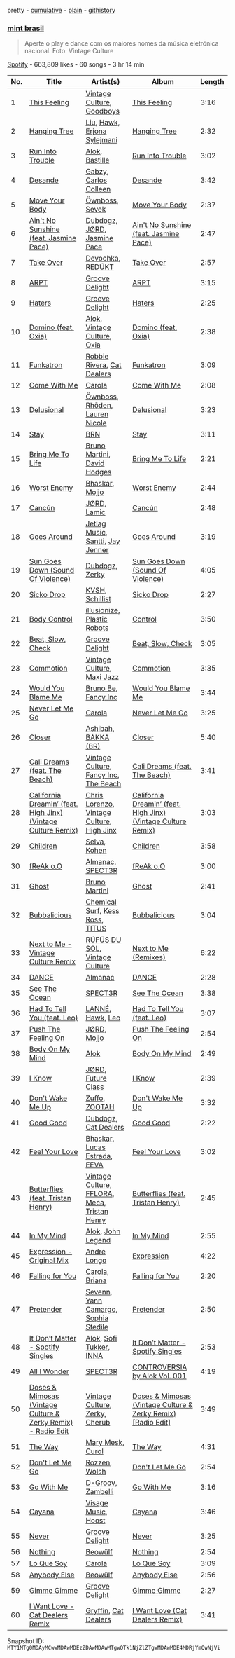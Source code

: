 pretty - [cumulative](/playlists/cumulative/37i9dQZF1DXd14ByHZraz1.md) - [plain](/playlists/plain/37i9dQZF1DXd14ByHZraz1) - [githistory](https://github.githistory.xyz/mackorone/spotify-playlist-archive/blob/main/playlists/plain/37i9dQZF1DXd14ByHZraz1)

### [mint brasil](https://open.spotify.com/playlist/37i9dQZF1DXd14ByHZraz1)

> Aperte o play e dance com os maiores nomes da música eletrônica nacional\. Foto: Vintage Culture

[Spotify](https://open.spotify.com/user/spotify) - 663,809 likes - 60 songs - 3 hr 14 min

| No. | Title | Artist(s) | Album | Length |
|---|---|---|---|---|
| 1 | [This Feeling](https://open.spotify.com/track/3hQpBuFdNnFM38NjTeg0XQ) | [Vintage Culture](https://open.spotify.com/artist/28uJnu5EsrGml2tBd7y8ts), [Goodboys](https://open.spotify.com/artist/2nm38smINjms1LtczR0Cei) | [This Feeling](https://open.spotify.com/album/5H39x8Yael0buJaEmmK7Xe) | 3:16 |
| 2 | [Hanging Tree](https://open.spotify.com/track/5cZvvqthQVJCRXccaTIi6K) | [Liu](https://open.spotify.com/artist/3DnNQH13SfSOjZDsVEa0ht), [Hawk](https://open.spotify.com/artist/6kGgCcP1pFsfBy9Zj7KZft), [Erjona Sylejmani](https://open.spotify.com/artist/4hPIBZfAdFw7xbOJodijWv) | [Hanging Tree](https://open.spotify.com/album/1xBRANluuhfC5N5RsPUI3I) | 2:32 |
| 3 | [Run Into Trouble](https://open.spotify.com/track/5C2mUkFTs51bizl4LAaqRy) | [Alok](https://open.spotify.com/artist/0NGAZxHanS9e0iNHpR8f2W), [Bastille](https://open.spotify.com/artist/7EQ0qTo7fWT7DPxmxtSYEc) | [Run Into Trouble](https://open.spotify.com/album/2Cfzwp8KLSsL7oul0sGirP) | 3:02 |
| 4 | [Desande](https://open.spotify.com/track/0Vch9aVnZkKXOYQfrvfFx3) | [Gabzy](https://open.spotify.com/artist/0CB9F6M0fhV0xiSzkNHnvB), [Carlos Colleen](https://open.spotify.com/artist/6lunp2L5KJDCGpSt8Gvpx8) | [Desande](https://open.spotify.com/album/4NhkoRKK62JrNS0eznTYkU) | 3:42 |
| 5 | [Move Your Body](https://open.spotify.com/track/6GomT970rCOkKAyyrwJeZi) | [Öwnboss](https://open.spotify.com/artist/37czgDRfGMvgRiUKHvnnhj), [Sevek](https://open.spotify.com/artist/0aOIluXr131XqrXFwFCFGT) | [Move Your Body](https://open.spotify.com/album/4l9wMVL4XAM5jPMXP5RAbL) | 2:37 |
| 6 | [Ain't No Sunshine \(feat\. Jasmine Pace\)](https://open.spotify.com/track/3jKE64Lzp4fn9ZD28Z1dBc) | [Dubdogz](https://open.spotify.com/artist/4cdyqaBREB68H77QKCrKP1), [JØRD](https://open.spotify.com/artist/2dhLVCzAEMbAu1SSkAoOGV), [Jasmine Pace](https://open.spotify.com/artist/2URbjDB65sEN3MPX3e5tCy) | [Ain't No Sunshine \(feat\. Jasmine Pace\)](https://open.spotify.com/album/6EoWcArWFprS0ORf4oixfd) | 2:47 |
| 7 | [Take Over](https://open.spotify.com/track/4Q3iraOig7nyrRoNz1mNKc) | [Devochka](https://open.spotify.com/artist/02xYwCW4WypA3nRQv6qEcX), [REDÜKT](https://open.spotify.com/artist/0Km0b0FjBqTqx2qkyrUHlH) | [Take Over](https://open.spotify.com/album/6Xd8V1pQiniYTlwldeYTr2) | 2:57 |
| 8 | [ARPT](https://open.spotify.com/track/3obLSyxtsr0R5hGISMPwFd) | [Groove Delight](https://open.spotify.com/artist/1DX1cbeKQkRJClf4TMmXIn) | [ARPT](https://open.spotify.com/album/1nEOMBQLIp1YgBR3i9eyJP) | 3:15 |
| 9 | [Haters](https://open.spotify.com/track/1g4a73fKAi2cZJiCXdVZl2) | [Groove Delight](https://open.spotify.com/artist/1DX1cbeKQkRJClf4TMmXIn) | [Haters](https://open.spotify.com/album/0zw51vWfDGCqI2LbRAACOP) | 2:25 |
| 10 | [Domino \(feat\. Oxia\)](https://open.spotify.com/track/1TepyN2GXukyc6wo3kTFMO) | [Alok](https://open.spotify.com/artist/0NGAZxHanS9e0iNHpR8f2W), [Vintage Culture](https://open.spotify.com/artist/28uJnu5EsrGml2tBd7y8ts), [Oxia](https://open.spotify.com/artist/2zgFYHwSEYOc1KnldGsBXK) | [Domino \(feat\. Oxia\)](https://open.spotify.com/album/0pth5KWHb0y7nvYqLp9Mzl) | 2:38 |
| 11 | [Funkatron](https://open.spotify.com/track/5JohYODxZkqfPFC3UWSrMj) | [Robbie Rivera](https://open.spotify.com/artist/4bYwbb6k4ujHD2NXRxSwRP), [Cat Dealers](https://open.spotify.com/artist/3q2dSq7VZnj8TmoJUyRm40) | [Funkatron](https://open.spotify.com/album/2LnfOgfUOo91vCHLTvgv5M) | 3:09 |
| 12 | [Come With Me](https://open.spotify.com/track/2Ho4XR2Hmtf3y9lNO5w04b) | [Carola](https://open.spotify.com/artist/1ms2l3rB6iHHxtPvR9kxgW) | [Come With Me](https://open.spotify.com/album/290BpL6mrDRNMUCEACrPeC) | 2:08 |
| 13 | [Delusional](https://open.spotify.com/track/1thWqWBc3uujDYspY1XxcL) | [Öwnboss](https://open.spotify.com/artist/37czgDRfGMvgRiUKHvnnhj), [Rhōden](https://open.spotify.com/artist/0tMqOIq4kYn7jXmzL1fRss), [Lauren Nicole](https://open.spotify.com/artist/372yikzGlwhP86LfFwZqrX) | [Delusional](https://open.spotify.com/album/2JpeFmcaX5PZKTpDQ3Yvjb) | 3:23 |
| 14 | [Stay](https://open.spotify.com/track/6syunUw85BZjNmMFAXQgL7) | [BRN](https://open.spotify.com/artist/3yujwOo5L5DZDOcGj8K9fj) | [Stay](https://open.spotify.com/album/0AZKItvBz3FYt5N4PykMmc) | 3:11 |
| 15 | [Bring Me To Life](https://open.spotify.com/track/7y10NhdvokswimTGeYyZ98) | [Bruno Martini](https://open.spotify.com/artist/5veVxxPm1vzgi6pO2iVA8L), [David Hodges](https://open.spotify.com/artist/7fRabwYwLBgvOudI9GY2Op) | [Bring Me To Life](https://open.spotify.com/album/2yiCoX8tk9OiarK38AmVvT) | 2:21 |
| 16 | [Worst Enemy](https://open.spotify.com/track/3N3H2fNepRQVf71lnWqJ8I) | [Bhaskar](https://open.spotify.com/artist/6kT18gnkVrCz8xJQcrib7L), [Mojjo](https://open.spotify.com/artist/6AVyGjQ7gNzSkGlBldHS1j) | [Worst Enemy](https://open.spotify.com/album/4rhbowsSXfV2wH3vRau1RQ) | 2:44 |
| 17 | [Cancún](https://open.spotify.com/track/2eLzS75uEe5NFXIWOhuoqy) | [JØRD](https://open.spotify.com/artist/2dhLVCzAEMbAu1SSkAoOGV), [Lamic](https://open.spotify.com/artist/0kZghiFuW2mfJKbObHkwmA) | [Cancún](https://open.spotify.com/album/0wpYHCnXB6DjAtHODHQdj0) | 2:48 |
| 18 | [Goes Around](https://open.spotify.com/track/31YfoN78IzQX9F5WZTMlNj) | [Jetlag Music](https://open.spotify.com/artist/29bg2tYJCCyiuZdbsc9mFh), [Santti](https://open.spotify.com/artist/7e6KqpXfInWHjdQufAnsyj), [Jay Jenner](https://open.spotify.com/artist/6HnPZ4VWKu1EFCG03AhG8A) | [Goes Around](https://open.spotify.com/album/4Wn0UHtg4aWEapZJeqF23u) | 3:19 |
| 19 | [Sun Goes Down \(Sound Of Violence\)](https://open.spotify.com/track/66j6JvXOiT608Ivh98URW8) | [Dubdogz](https://open.spotify.com/artist/4cdyqaBREB68H77QKCrKP1), [Zerky](https://open.spotify.com/artist/3DAlQBPv5zWasPxV5Tr8ok) | [Sun Goes Down \(Sound Of Violence\)](https://open.spotify.com/album/1NAp32E06cqBEDevOLJCYm) | 4:05 |
| 20 | [Sicko Drop](https://open.spotify.com/track/5OJbBrGPY4scEGwMysuyLb) | [KVSH](https://open.spotify.com/artist/2uGKgNuq7MnKksXiSO6HjB), [Schillist](https://open.spotify.com/artist/2qvWyc9Z0oHK156P65vH4d) | [Sicko Drop](https://open.spotify.com/album/19WhhSvX9yW51l5R2yrJmS) | 2:27 |
| 21 | [Body Control](https://open.spotify.com/track/1DOiUHIWeuSePVnulxXRdM) | [illusionize](https://open.spotify.com/artist/3RloA7E4XMItSP4FjMBv3L), [Plastic Robots](https://open.spotify.com/artist/7qd3q5BKu3lh5r0vVBWSzm) | [Control](https://open.spotify.com/album/4JEt6Wo4ADJAoGi0NND8hm) | 3:50 |
| 22 | [Beat, Slow, Check](https://open.spotify.com/track/2FvSLbaOuopFsY2ZUaJPX1) | [Groove Delight](https://open.spotify.com/artist/1DX1cbeKQkRJClf4TMmXIn) | [Beat, Slow, Check](https://open.spotify.com/album/3Gb5HF8D2stlV841uR3n0J) | 3:05 |
| 23 | [Commotion](https://open.spotify.com/track/2qf9Ad1hgLF5oM9SdMJdDU) | [Vintage Culture](https://open.spotify.com/artist/28uJnu5EsrGml2tBd7y8ts), [Maxi Jazz](https://open.spotify.com/artist/2GKn4JgqBrRxt1UK12D6Rq) | [Commotion](https://open.spotify.com/album/5ohHaX4VvILtG1nOLh76uj) | 3:35 |
| 24 | [Would You Blame Me](https://open.spotify.com/track/7hCIfAq7QL06nKnoeugoxl) | [Bruno Be](https://open.spotify.com/artist/37UXlMGND0Tr7Su43RxHQ0), [Fancy Inc](https://open.spotify.com/artist/4Eoddnw0pOewmCHQYofuwh) | [Would You Blame Me](https://open.spotify.com/album/7MsdbOGBxd8Lahj0oh6yvS) | 3:44 |
| 25 | [Never Let Me Go](https://open.spotify.com/track/3CEXfu2rSEzUSGB9zFUoZz) | [Carola](https://open.spotify.com/artist/1ms2l3rB6iHHxtPvR9kxgW) | [Never Let Me Go](https://open.spotify.com/album/75SuSwl4W3d0T8HpUFeM4p) | 3:25 |
| 26 | [Closer](https://open.spotify.com/track/3QyakvOZamJzAuMVgW13Wv) | [Ashibah](https://open.spotify.com/artist/5krSTcI0xPGmeloiQTPsYP), [BAKKA \(BR\)](https://open.spotify.com/artist/5VQhfKlaFyzx7Kz1VEF2u8) | [Closer](https://open.spotify.com/album/3oJ5lkxgCn5JpGfSLXvFMD) | 5:40 |
| 27 | [Cali Dreams \(feat\. The Beach\)](https://open.spotify.com/track/4S5uBAB6Jl4IsMzwBpt2Rf) | [Vintage Culture](https://open.spotify.com/artist/28uJnu5EsrGml2tBd7y8ts), [Fancy Inc](https://open.spotify.com/artist/4Eoddnw0pOewmCHQYofuwh), [The Beach](https://open.spotify.com/artist/6xqpdCiMM646Q6nAD5n3vO) | [Cali Dreams \(feat\. The Beach\)](https://open.spotify.com/album/3Naa1Xkn2NqzQ9ER1X6lTc) | 3:41 |
| 28 | [California Dreamin’ \(feat\. High Jinx\) \(Vintage Culture Remix\)](https://open.spotify.com/track/19lT0l1OBkLtWI5iE5zORl) | [Chris Lorenzo](https://open.spotify.com/artist/7tm9Tuc70geXOOyKhtZHIj), [Vintage Culture](https://open.spotify.com/artist/28uJnu5EsrGml2tBd7y8ts), [High Jinx](https://open.spotify.com/artist/0XFmkmsCbCoR7wlqaZdt64) | [California Dreamin’ \(feat\. High Jinx\) \(Vintage Culture Remix\)](https://open.spotify.com/album/2ZcIGPPSC7LELS7zJ3JVSK) | 3:03 |
| 29 | [Children](https://open.spotify.com/track/6KXxcGWj6KB5GlW1c2dhY5) | [Selva](https://open.spotify.com/artist/1Ejjxuav6kpsSyb6QIhjHa), [Kohen](https://open.spotify.com/artist/3Dkul6nShja7zaggvl66rB) | [Children](https://open.spotify.com/album/2alDtRinlIXBcb5bf5DHmn) | 3:58 |
| 30 | [fReAk o.O](https://open.spotify.com/track/0p0i2yxBoV1R7LH4RXsavZ) | [Almanac](https://open.spotify.com/artist/2EJxcRlcIa5W1u2v42PvTv), [SPECT3R](https://open.spotify.com/artist/4NWK1Lp9NUDfJpAnSmAo4t) | [fReAk o.O](https://open.spotify.com/album/0aDuBR6kAzlVSVRPaGMwiO) | 3:00 |
| 31 | [Ghost](https://open.spotify.com/track/4RXw5GRcFbOCmWQ85oEguu) | [Bruno Martini](https://open.spotify.com/artist/5veVxxPm1vzgi6pO2iVA8L) | [Ghost](https://open.spotify.com/album/59bmdTOhPa4ZLUS2htvKc4) | 2:41 |
| 32 | [Bubbalicious](https://open.spotify.com/track/3ZLROYAeP1y3CouHBYZCg7) | [Chemical Surf](https://open.spotify.com/artist/7LgAW1ZiEd8f3HtCMGFaGx), [Kess Ross](https://open.spotify.com/artist/5YIZvYKBXqG9ChTtAR4D6G), [TITUS](https://open.spotify.com/artist/20U0ZkzluaLiHuPaG6eGRd) | [Bubbalicious](https://open.spotify.com/album/5ZVI3iLLLBUscQRvesFWoj) | 3:04 |
| 33 | [Next to Me \- Vintage Culture Remix](https://open.spotify.com/track/2bidvM5hM1LGiEDkgp0EUz) | [RÜFÜS DU SOL](https://open.spotify.com/artist/5Pb27ujIyYb33zBqVysBkj), [Vintage Culture](https://open.spotify.com/artist/28uJnu5EsrGml2tBd7y8ts) | [Next to Me \(Remixes\)](https://open.spotify.com/album/1ZzxjxcYWxEStGTGPNHsG9) | 6:22 |
| 34 | [DANCE](https://open.spotify.com/track/5GCM43WZSWNxVh7JD6XN6b) | [Almanac](https://open.spotify.com/artist/2EJxcRlcIa5W1u2v42PvTv) | [DANCE](https://open.spotify.com/album/4T3lheq92o9cUCB7bnNQ6Q) | 2:28 |
| 35 | [See The Ocean](https://open.spotify.com/track/17zIFu7KK3q3uUBG4vsY3r) | [SPECT3R](https://open.spotify.com/artist/4NWK1Lp9NUDfJpAnSmAo4t) | [See The Ocean](https://open.spotify.com/album/6wOQT6BrVoz8hWsXEPL64g) | 3:38 |
| 36 | [Had To Tell You \(feat\. Leo\)](https://open.spotify.com/track/4Y5HIDTNt5dCOGEoBVJ5An) | [LANNÉ](https://open.spotify.com/artist/0K3HwnyYaxoQO9hZCBLtOH), [Hawk](https://open.spotify.com/artist/6kGgCcP1pFsfBy9Zj7KZft), [Leo](https://open.spotify.com/artist/1mayFXufhLNGA2RfF01R05) | [Had To Tell You \(feat\. Leo\)](https://open.spotify.com/album/5jo1PzbuPElQPlMozafqDI) | 3:07 |
| 37 | [Push The Feeling On](https://open.spotify.com/track/0XkWaA0Vyls3Jd15oYWG9L) | [JØRD](https://open.spotify.com/artist/2dhLVCzAEMbAu1SSkAoOGV), [Mojjo](https://open.spotify.com/artist/6AVyGjQ7gNzSkGlBldHS1j) | [Push The Feeling On](https://open.spotify.com/album/1UasoHOSOcPNtRII5u3wiL) | 2:54 |
| 38 | [Body On My Mind](https://open.spotify.com/track/0tC6DBA0PA8o0LL3M6neZ9) | [Alok](https://open.spotify.com/artist/0NGAZxHanS9e0iNHpR8f2W) | [Body On My Mind](https://open.spotify.com/album/1BwEL9Uw8vU3ND0KCaTmdw) | 2:49 |
| 39 | [I Know](https://open.spotify.com/track/0iZDUCkSEzzBllavstdPsd) | [JØRD](https://open.spotify.com/artist/2dhLVCzAEMbAu1SSkAoOGV), [Future Class](https://open.spotify.com/artist/2jFK9ZXWDd7auJvfNfBcuC) | [I Know](https://open.spotify.com/album/1AERPcpgt9mOmzJykuqHsI) | 2:39 |
| 40 | [Don't Wake Me Up](https://open.spotify.com/track/3edsNcYEr1eufTkadK09MF) | [Zuffo](https://open.spotify.com/artist/1WlcGAUEsCmdO4D15TR6wv), [ZOOTAH](https://open.spotify.com/artist/7DyqaNyG0Y8bztrBWBdKo1) | [Don't Wake Me Up](https://open.spotify.com/album/07UqcOSS4JQ1Si9TwomEHw) | 3:32 |
| 41 | [Good Good](https://open.spotify.com/track/09OBF8vXiOtxHpnEJhflMr) | [Dubdogz](https://open.spotify.com/artist/4cdyqaBREB68H77QKCrKP1), [Cat Dealers](https://open.spotify.com/artist/3q2dSq7VZnj8TmoJUyRm40) | [Good Good](https://open.spotify.com/album/1Rt8AIxAqTeLixYACMcjKc) | 2:22 |
| 42 | [Feel Your Love](https://open.spotify.com/track/4gtmLfdvLaKO1PY4cvdfaI) | [Bhaskar](https://open.spotify.com/artist/6kT18gnkVrCz8xJQcrib7L), [Lucas Estrada](https://open.spotify.com/artist/2tndYCXQneCV4jtoWRwVpz), [EEVA](https://open.spotify.com/artist/1pJgpp0DoZYerUf0SkeZuG) | [Feel Your Love](https://open.spotify.com/album/6lkHjfaElhaWfYGZEmFkWG) | 3:02 |
| 43 | [Butterflies \(feat\. Tristan Henry\)](https://open.spotify.com/track/0sUDiNgh3zHqeWPTQqandI) | [Vintage Culture](https://open.spotify.com/artist/28uJnu5EsrGml2tBd7y8ts), [FFLORA](https://open.spotify.com/artist/6H4XYByPbHw4cmWEiyoHPE), [Meca](https://open.spotify.com/artist/4BXrJLagIbiwWnfJMd1sKQ), [Tristan Henry](https://open.spotify.com/artist/6UyRsPqWooGjDexC857b1T) | [Butterflies \(feat\. Tristan Henry\)](https://open.spotify.com/album/1nCFV0Ocfkyfrfmpmv3b6O) | 2:45 |
| 44 | [In My Mind](https://open.spotify.com/track/4JUjUe1zor1myq8f2eq3Kq) | [Alok](https://open.spotify.com/artist/0NGAZxHanS9e0iNHpR8f2W), [John Legend](https://open.spotify.com/artist/5y2Xq6xcjJb2jVM54GHK3t) | [In My Mind](https://open.spotify.com/album/0ns8wB6mJDe5AZbYDnlPSG) | 2:55 |
| 45 | [Expression \- Original Mix](https://open.spotify.com/track/58xbGEktCH3q4LGYDqycZR) | [Andre Longo](https://open.spotify.com/artist/4lyER8wnQt2Im68h4PEVK3) | [Expression](https://open.spotify.com/album/72nnT5nIwBECGvbJYewzQ9) | 4:22 |
| 46 | [Falling for You](https://open.spotify.com/track/5CG0mHrltJxCqMV0YHZ62x) | [Carola](https://open.spotify.com/artist/1ms2l3rB6iHHxtPvR9kxgW), [Briana](https://open.spotify.com/artist/4EK5SSlytCE7of3wEUqiDE) | [Falling for You](https://open.spotify.com/album/3PlHIJHpzzxNtRzzCy5YUr) | 2:20 |
| 47 | [Pretender](https://open.spotify.com/track/2OM6aYmfvRVnYAnfo7I9V7) | [Sevenn](https://open.spotify.com/artist/7bNqXqIrIfwJnipx7oGeU4), [Yann Camargo](https://open.spotify.com/artist/1FAj2IV5DuzAW8Q5V9EDbp), [Sophia Stedile](https://open.spotify.com/artist/11gCuxVV7iRCmbDz30plmi) | [Pretender](https://open.spotify.com/album/6DprqvZwBR7EGIuIfQ0J3T) | 2:50 |
| 48 | [It Don’t Matter \- Spotify Singles](https://open.spotify.com/track/7ltLi7CG003USSGYsSba9s) | [Alok](https://open.spotify.com/artist/0NGAZxHanS9e0iNHpR8f2W), [Sofi Tukker](https://open.spotify.com/artist/586uxXMyD5ObPuzjtrzO1Q), [INNA](https://open.spotify.com/artist/2w9zwq3AktTeYYMuhMjju8) | [It Don’t Matter \- Spotify Singles](https://open.spotify.com/album/5w5UPTvxo2vjCWnP5fbEnc) | 2:53 |
| 49 | [All I Wonder](https://open.spotify.com/track/1eFE7mambCS0dUNz688ceT) | [SPECT3R](https://open.spotify.com/artist/4NWK1Lp9NUDfJpAnSmAo4t) | [CONTROVERSIA by Alok Vol\. 001](https://open.spotify.com/album/3q2KUJa8PNaSpO4Ma0lHW7) | 4:19 |
| 50 | [Doses & Mimosas \(Vintage Culture & Zerky Remix\) \- Radio Edit](https://open.spotify.com/track/3yZsBXwiQkqLjnWYip17Uu) | [Vintage Culture](https://open.spotify.com/artist/28uJnu5EsrGml2tBd7y8ts), [Zerky](https://open.spotify.com/artist/3DAlQBPv5zWasPxV5Tr8ok), [Cherub](https://open.spotify.com/artist/00dwwnz3V4kRfu3UFYpJLz) | [Doses & Mimosas \(Vintage Culture & Zerky Remix\) \[Radio Edit\]](https://open.spotify.com/album/2VWOp5K8co8MfN2503dtvY) | 3:49 |
| 51 | [The Way](https://open.spotify.com/track/2W63BnQnUwe6pp9lctTfBo) | [Mary Mesk](https://open.spotify.com/artist/7Fc6qlNa6F4ONSLfJjlfjJ), [Curol](https://open.spotify.com/artist/334DQtGwD8Ic96L1RjIhzX) | [The Way](https://open.spotify.com/album/25cyAsBHAUIIME98kp0wXY) | 4:31 |
| 52 | [Don't Let Me Go](https://open.spotify.com/track/0VWprMxFrfVyzC2w3oZ2cE) | [Rozzen](https://open.spotify.com/artist/4aDqKkPMCd390u328YbBAl), [Wolsh](https://open.spotify.com/artist/0dBHeI1RuLCkzOkTcIXwPm) | [Don't Let Me Go](https://open.spotify.com/album/68Kxl87hmMZHplntu3hLTt) | 2:54 |
| 53 | [Go With Me](https://open.spotify.com/track/1i6Htm6AlXi2pqbd8i2HDk) | [D\-Groov](https://open.spotify.com/artist/1plmayGv4JinxVkZg17xMp), [Zambelli](https://open.spotify.com/artist/6DoDzOwAXazCp8Sa38MmuT) | [Go With Me](https://open.spotify.com/album/5K2zQEqrOAddXUWva6AEuo) | 3:16 |
| 54 | [Cayana](https://open.spotify.com/track/3EwLL1h2SGl86gmMa6t70P) | [Visage Music](https://open.spotify.com/artist/05WcfGPdzCMKpdGc17cUko), [Hoost](https://open.spotify.com/artist/6YCbTELaAeqFQfjzVMcNG9) | [Cayana](https://open.spotify.com/album/1wgSKXDI8on0QEpxcEiywb) | 3:46 |
| 55 | [Never](https://open.spotify.com/track/7koAfgOQuAnfqDoTdpWMYe) | [Groove Delight](https://open.spotify.com/artist/1DX1cbeKQkRJClf4TMmXIn) | [Never](https://open.spotify.com/album/7IAYlv5CQlfuU9dhETcshh) | 3:25 |
| 56 | [Nothing](https://open.spotify.com/track/7mI2Hb578fXNLJOTfAdICI) | [Beowülf](https://open.spotify.com/artist/4H1rPQHJFk09XbKGYszUe2) | [Nothing](https://open.spotify.com/album/6ICQ72lx4SLiwNxT5iVVc5) | 2:54 |
| 57 | [Lo Que Soy](https://open.spotify.com/track/7oNvcR6y6AIxbY2aWukM9p) | [Carola](https://open.spotify.com/artist/1ms2l3rB6iHHxtPvR9kxgW) | [Lo Que Soy](https://open.spotify.com/album/6KCqenIwnDx20ku4jx5gVl) | 3:09 |
| 58 | [Anybody Else](https://open.spotify.com/track/4NbmxDHT22uG720SQjjJKf) | [Beowülf](https://open.spotify.com/artist/4H1rPQHJFk09XbKGYszUe2) | [Anybody Else](https://open.spotify.com/album/3hF7QdLRT9vOxXKBgBriMF) | 2:56 |
| 59 | [Gimme Gimme](https://open.spotify.com/track/61PUqivooERiYjgLMw2UR2) | [Groove Delight](https://open.spotify.com/artist/1DX1cbeKQkRJClf4TMmXIn) | [Gimme Gimme](https://open.spotify.com/album/18AIQ8lzuMHEm9pfBtBGRK) | 2:27 |
| 60 | [I Want Love \- Cat Dealers Remix](https://open.spotify.com/track/1EHntR301ugg07W2JBUZhK) | [Gryffin](https://open.spotify.com/artist/2ZRQcIgzPCVaT9XKhXZIzh), [Cat Dealers](https://open.spotify.com/artist/3q2dSq7VZnj8TmoJUyRm40) | [I Want Love \(Cat Dealers Remix\)](https://open.spotify.com/album/5gTxOtz0Kmo1aD3jLfm7XS) | 3:41 |

Snapshot ID: `MTY1MTg0MDAyMCwwMDAwMDEzZDAwMDAwMTgwOTk1NjZlZTgwMDAwMDE4MDRjYmQwNjVi`

